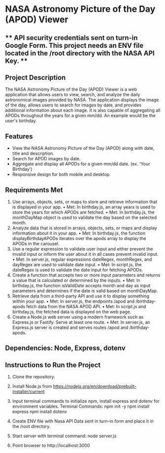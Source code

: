 # NASA Astronomy Picture of the Day (APOD) Viewer

## ** API security credentials sent on turn-in Google Form.  This project needs an ENV file located in the /root directory with the NASA API Key. **

## Project Description
The NASA Astronomy Picture of the Day (APOD) Viewer is a web application that allows users to view, search, and analyze the daily astronomical images provided by NASA. The application displays the image of the day, allows users to search for images by date, and provides additional information about each image.  It is also capable of aggregating all APODs throughout the years for a given mm/dd. An example would be the user's birthday.

## Features
- View the NASA Astronomy Picture of the Day (APOD) along with date, title and description.
- Search for APOD images by date.
- Aggregate and display all APODs for a given mm/dd date. (ex. 'Your Birthday')
- Responsive design for both mobile and desktop.

## Requirements Met
1.	Use arrays, objects, sets, or maps to store and retrieve information that is displayed in your app.
	•	Met: In birthday.js, an array years is used to store the years for which APODs are fetched.
	•	Met: In birthday.js, the monthDayMap object is used to validate the day based on the selected month.
2.	Analyze data that is stored in arrays, objects, sets, or maps and display information about it in your app.
	•	Met: In birthday.js, the function displayBirthdayAPODs iterates over the apods array to display the APODs in the carousel.
3.	Use a regular expression to validate user input and either prevent the invalid input or inform the user about it in all cases prevent invalid input.
	•	Met: In server.js, regular expressions dateRegex, monthRegex, and dayRegex are used to validate date input.
	•	Met: In script.js, the dateRegex is used to validate the date input for fetching APODs.
4.	Create a function that accepts two or more input parameters and returns a value that is calculated or determined by the inputs.
	•	Met: In birthday.js, the function isValidDate accepts month and day as input parameters and determines if the date is valid based on monthDayMap.
5.	Retrieve data from a third-party API and use it to display something within your app.
	•	Met: In server.js, the endpoints /apod and /birthday-apods fetch data from the NASA APOD API.
	•	Met: In script.js and birthday.js, the fetched data is displayed on the web page.
6.	Create a Node.js web server using a modern framework such as Express.js or Fastify. Serve at least one route.
	•	Met: In server.js, an Express.js server is created and serves routes /apod and /birthday-apods.

## Dependencies: Node, Express, dotenv
	
## Instructions to Run the Project 

1. Clone the repository.

2. Install Node.js from https://nodejs.org/en/download/prebuilt-installer/current
   
3. Input terminal commands to initialize npm, install express and dotenv for environment variables. 
  Terminal Commands:
    npm init -y
    npm install express
    npm install dotenv

4. Create ENV file with Nasa API Data sent in turn-in form and place it in the /root directory.

5. Start server with terminal command:
	node server.js

6. Point browser to http://localhost:3000
